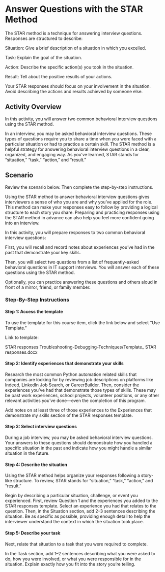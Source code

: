 # Answer Questions with the STAR Method

The STAR method is a technique for answering interview questions. Responses are structured to describe:

Situation: Give a brief description of a situation in which you excelled.

Task: Explain the goal of the situation.

Action: Describe the specific action(s) you took in the situation.

Result: Tell about the positive results of your actions.

Your STAR responses should focus on your involvement in the situation. Avoid describing the actions and results achieved by someone else.

## Activity Overview

In this activity, you will answer two common behavioral interview questions using the STAR method.

In an interview, you may be asked behavioral interview questions. These types of questions require you to share a time when you were faced with a particular situation or had to practice a certain skill. The STAR method is a helpful strategy for answering behavioral interview questions in a clear, organized, and engaging way. As you’ve learned, STAR stands for “situation,” “task,” “action,” and “result.”

## Scenario

Review the scenario below. Then complete the step-by-step instructions.

Using the STAR method to answer behavioral interview questions gives interviewers a sense of who you are and why you’ve applied for the role. This method can make your responses easy to follow by providing a logical structure to each story you share. Preparing and practicing responses using the STAR method in advance can also help you feel more confident going into an interview.

In this activity, you will prepare responses to two common behavioral interview questions:

First, you will recall and record notes about experiences you’ve had in the past that demonstrate your key skills.

Then, you will select two questions from a list of frequently-asked behavioral questions in IT support interviews. You will answer each of these questions using the STAR method.

Optionally, you can practice answering these questions and others aloud in front of a mirror, friend, or family member.

### Step-By-Step Instructions

#### Step 1: Access the template

To use the template for this course item, click the link below and select “Use Template.”

Link to template:

STAR responses
Troubleshooting-Debugging-Techniques/Template\_ STAR responses.docx

#### Step 2: Identify experiences that demonstrate your skills

Research the most common Python automation related skills that companies are looking for by reviewing job descriptions on platforms like Indeed, LinkedIn Job Search, or CareerBuilder. Then, consider the experiences you’ve had that demonstrate those types of skills. These may be past work experiences, school projects, volunteer positions, or any other relevant activities you’ve done—even the completion of this program.

Add notes on at least three of those experiences to the Experiences that demonstrate my skills section of the STAR responses template.

#### Step 3: Select interview questions

During a job interview, you may be asked behavioral interview questions. Your answers to these questions should demonstrate how you handled a specific situation in the past and indicate how you might handle a similar situation in the future.

#### Step 4: Describe the situation

Using the STAR method helps organize your responses following a story-like structure. To review, STAR stands for “situation,” “task,” “action,” and “result.”

Begin by describing a particular situation, challenge, or event you experienced. First, review Question 1 and the experiences you added to the STAR responses template. Select an experience you had that relates to the question. Then, in the Situation section, add 2–3 sentences describing the situation. Be as specific as possible, providing enough detail to help the interviewer understand the context in which the situation took place.

#### Step 5: Describe your task

Next, relate that situation to a task that you were required to complete.

In the Task section, add 1–2 sentences describing what you were asked to do, how you were involved, or what you were responsible for in the situation. Explain exactly how you fit into the story you’re telling.
